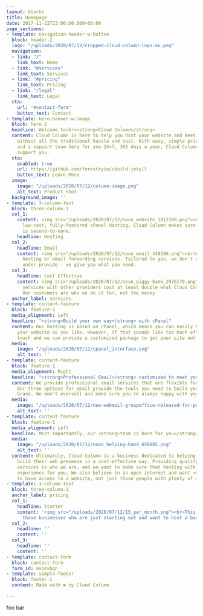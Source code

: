 ```yaml
---
layout: blocks
title: Homepage
date: 2017-11-22T23:00:00.000+00:00
page_sections:
- template: navigation-header-w-button
  block: header-2
  logo: "/uploads/2020/07/12/cropped-cloud-column-logo-nu.png"
  navigation:
  - link: "/"
    link_text: Home
  - link: "#services"
    link_text: Services
  - link: "#pricing"
    link_text: Pricing
  - link: "/legal"
    link_text: Legal
  cta:
    url: "#contact-form"
    button_text: Contact
- template: hero-banner-w-image
  block: hero-2
  headline: Welcome to<br><strong>Cloud Column</strong>
  content: Cloud Column is here to help you host your website and meet your IT needs
    without all the traditional hassle and cost. With easy, simple pricing models
    and a support team here for you 24×7, 365 days a year, Cloud Column is here to
    support you.
  cta:
    enabled: true
    url: https://github.com/forestryio/ubuild-jekyll
    button_text: Learn More
  image:
    image: "/uploads/2020/07/12/column-image.png"
    alt_text: Product Shot
  background_image: ''
- template: 3-column-text
  block: three-column-1
  col_1:
    content: <img src="/uploads/2020/07/12/noun_website_1912399.png"><br>Providing
      low-cost, fully-featured cPanel Hosting, Cloud Column makes sure that your Website
      is second-to-none.
    headline: Hosting
  col_2:
    headline: Email
    content: <img src="/uploads/2020/07/12/noun_email_348286.png"><br>We provide email
      hosting or email forwarding services. Tailored to you, we don't oversell or
      under provide - we give you what you need.
  col_3:
    headline: Cost Effective
    content: <img src="/uploads/2020/07/12/noun_piggy-bank_2976170.png"><br>Comparable
      services with other providers cost at least double what Cloud Column charges.
      Our customers are who we do it for, not the money.
  anchor_label: services
- template: content-feature
  block: feature-1
  media_alignment: Left
  headline: "<strong>Build your own way</strong> with cPanel"
  content: Our hosting is based on cPanel, which means you can easily build and customise
    your website as you like. However, if that sounds like too much effort, get in
    touch and we can provide a customised package to get your site out the door!
  media:
    image: "/uploads/2020/07/12/cpanel_interface.svg"
    alt_text: ''
- template: content-feature
  block: feature-1
  media_alignment: Right
  headline: "<strong>Professional Email</strong> customised to meet your needs"
  content: We provide professional email services that are flexible for your needs.
    Our three options for email provide the tools you need to build your website and
    brand. We don't oversell and make sure you're always happy with your solution.
  media:
    image: "/uploads/2020/07/12/new-webmail-groupoffice-released-for-polarismail-users-1000px.png"
    alt_text: ''
- template: content-feature
  block: feature-1
  media_alignment: Left
  headline: Most importantly, our <strong>team is here for you</strong>
  media:
    image: "/uploads/2020/07/12/noun_helping-hand_659885.png"
    alt_text: ''
  content: Ultimately, Cloud Column is a business dedicated to helping our customers
    build their web presence in a cost-effective way. Providing quality products and
    services is who we are, and we want to make sure that hosting with us is a great
    experience for you. We also believe in an open internet and want <strong>everyone</strong>
    to have access to a website, not just those people with plenty of money.
- template: 3-column-text
  block: three-column-1
  anchor_label: pricing
  col_1:
    headline: Starter
    content: '<img src="/uploads/2020/07/12/15_per_month.png"><br>This plan is for
      those businesses who are just starting out and want to host a basic website. '
  col_2:
    headline: ''
    content: ''
  col_3:
    headline: ''
    content: ''
- template: contact-form
  block: contact-form
  form_id: mvoovbgn
- template: simple-footer
  block: footer-1
  content: Made with ❤︎ by Cloud Column

---
```

foo bar
